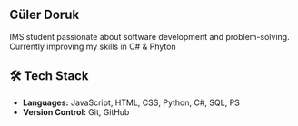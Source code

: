 ## Güler Doruk

IMS student passionate about software development and problem-solving.  
Currently improving my skills in C# & Phyton 

## 🛠️ Tech Stack
- **Languages:** JavaScript, HTML, CSS, Python, C#, SQL, PS
- **Version Control:** Git, GitHub    
<!--
**Crabby876/Crabby876** is a ✨ _special_ ✨ repository because its `README.md` (this file) appears on your GitHub profile.

Here are some ideas to get you started:

- 🔭 I’m currently working on ...
- 🌱 I’m currently learning ...
- 👯 I’m looking to collaborate on ...
- 🤔 I’m looking for help with ...
- 💬 Ask me about ...
- 📫 How to reach me: ...
- 😄 Pronouns: ...
- ⚡ Fun fact: ...
-->

